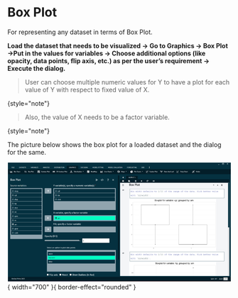 # Box Plot

For representing any dataset in terms of Box Plot.

__Load the dataset that needs to be visualized -> Go to Graphics -> Box Plot ->Put in the values for variables -> Choose additional options (like opacity, data points, flip axis, etc.) as per the user’s requirement -> Execute the dialog.__

>User can choose multiple numeric values for Y to have a plot for each value of Y with respect to fixed value of X.
>
{style="note"}

>Also, the value of X needs to be a factor variable.
>
{style="note"}

The picture below shows the box plot for a loaded dataset and the dialog for the same.

![alt text](screenshots/image167.png){ width="700" }{ border-effect="rounded" }
